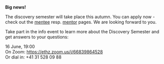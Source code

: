**Big news!**

The discovery semester will take place this autumn.
You can apply now - check out the [mentee](/mentees) resp. [mentor](/mentors) pages.
We are looking forward to you.

Take part in the info event to learn more about the Discovery Semester and get answers to your questions:

16 June, 19:00  
On Zoom: https://ethz.zoom.us/j/66839864528  
Or dial in: +41 31 528 09 88
